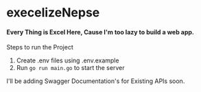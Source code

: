 # execelizeNepse

#### Every Thing is Excel Here, Cause I'm too lazy to build a web app.

Steps to run the Project 
1. Create .env files using .env.example
2. Run `go run main.go` to start the server

I'll be adding Swagger Documentation's for Existing APIs soon.